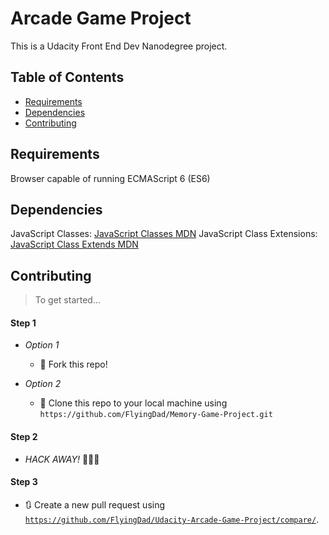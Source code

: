 # Arcade Game Project

This is a Udacity Front End Dev Nanodegree project.

## Table of Contents

* [Requirements](#requirements)
* [Dependencies](#dependencies)
* [Contributing](#contributing)

## Requirements
Browser capable of running ECMAScript 6 (ES6)

## Dependencies  

JavaScript Classes: [JavaScript Classes MDN](https://developer.mozilla.org/en-US/docs/Web/JavaScript/Reference/Classes)
JavaScript Class Extensions: [JavaScript Class Extends MDN](https://developer.mozilla.org/en-US/docs/Web/JavaScript/Reference/Classes/extends)

## Contributing

> To get started...

#### Step 1

- *Option 1*
    - 🍴 Fork this repo!

- *Option 2*
    - 👯 Clone this repo to your local machine using `https://github.com/FlyingDad/Memory-Game-Project.git`

#### Step 2

- *HACK AWAY!* 🔨🔨🔨

#### Step 3

- 🔃 Create a new pull request using <a href="https://github.com/FlyingDad/Udacity-Arcade-Game-Project/compare/" target="_blank">`https://github.com/FlyingDad/Udacity-Arcade-Game-Project/compare/`</a>.